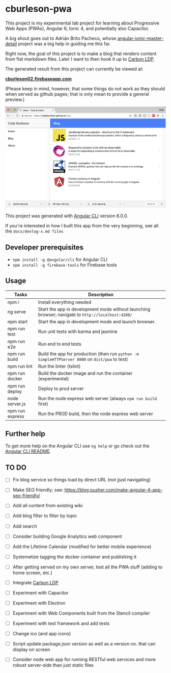 # cburleson-pwa

This project is my experimental lab project for learning about Progressive Web Apps (PWAs), Angular 6, 
Ionic 4, and potentially also Capacitor.

A big shout goes out to Adrián Brito Pacheco, whose [angular-ionic-master-detail](https://github.com/abritopach/angular-ionic-master-detail) project was a big help in guiding me this far.

Right now, the goal of this project is to make a blog that renders content from flat markdown files. Later I want to then 
hook it up to [Carbon LDP](https://carbonldp.com).

The generated result from this project can currently be viewed at:

**[cburleson02.firebaseapp.com](https://cburleson02.firebaseapp.com/home)**

(Please keep in mind, however, that some things do not work as they should when served as github pages; that is only 
mean to provide a general preview.)

![Rendered example from the project](screenshot-for-readme.jpg)

This project was generated with [Angular CLI](https://github.com/angular/angular-cli) version 6.0.0.

If you're interested in how I built this app from the very beginning, see all the `docs/devlog-x.md files`

## Developer prerequisites

- `npm install -g @angular/cli` for Angular CLI
- `npm install -g firebase-tools` for Firebase tools

## Usage

Tasks                    | Description
-------------------------|---------------------------------------------------------------------------------------------------------------
npm i                    | Install everything needed
ng serve                 | Start the app in development mode without launching browser; navigate to `http://localhost:4200/`
npm start                | Start the app in development mode and launch browser.
npm run test             | Run unit tests with karma and jasmine
npm run e2e              | Run end to end tests
npm run build            | Build the app for production (then run `python -m SimpleHTTPServer 8000` on `dist/pwa` to test)
npm run lint             | Run the linter (tslint)
npm run docker           | Build the docker image and run the container (experimental)
npm run deploy           | Deploy to prod server
node server.js           | Run the node express web server (always  `npm run build` first)
npm run express          | Run the PROD build, then the node express web server

## Further help

To get more help on the Angular CLI use `ng help` or go check out the [Angular CLI README](https://github.com/angular/angular-cli/blob/master/README.md).

## TO DO

- [ ] Fix blog service so things load by direct URL (not jjust navigating)
- [ ] Make SEO friendly; see: https://blog.pusher.com/make-angular-4-app-seo-friendly/
- [ ] Add all content from existing wiki
- [ ] Add blog filter to filter by topic
- [ ] Add search
- [ ] Consider building Google Analytics web component
- [ ] Add the Lifetime Calendar (modified for better mobile experience)
- [ ] Systemetize tagging the docker container and publishing it
- [ ] After getting served on my own server, test all the PWA stuff (adding to home screen, etc.)
- [ ] Integrate [Carbon LDP](https://carbonldp.com)
- [ ] Experiment with Capacitor
- [ ] Experiment with Electron
- [ ] Experiment with Web Components built from the Stencil compiler
- [ ] Experiment with test framework and add tests
- [ ] Change ico (and app icons)
- [ ] Script update package.json version as well as a version no. that can display on screen
- [ ] Consider node web app for running RESTful web services and more robust server-side than just static files

